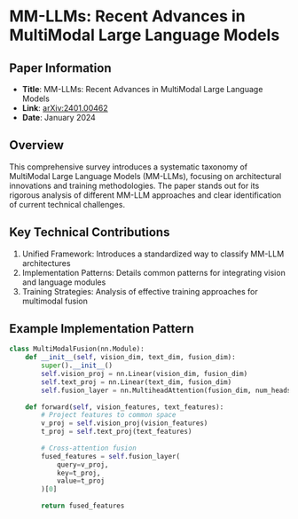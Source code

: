 # MM-LLMs: Recent Advances in MultiModal Large Language Models

## Paper Information
- **Title**: MM-LLMs: Recent Advances in MultiModal Large Language Models
- **Link**: [arXiv:2401.00462](https://arxiv.org/abs/2401.00462)
- **Date**: January 2024

## Overview
This comprehensive survey introduces a systematic taxonomy of MultiModal Large Language Models (MM-LLMs), focusing on architectural innovations and training methodologies. The paper stands out for its rigorous analysis of different MM-LLM approaches and clear identification of current technical challenges.

## Key Technical Contributions
1. Unified Framework: Introduces a standardized way to classify MM-LLM architectures
2. Implementation Patterns: Details common patterns for integrating vision and language modules
3. Training Strategies: Analysis of effective training approaches for multimodal fusion

## Example Implementation Pattern
```python
class MultiModalFusion(nn.Module):
    def __init__(self, vision_dim, text_dim, fusion_dim):
        super().__init__()
        self.vision_proj = nn.Linear(vision_dim, fusion_dim)
        self.text_proj = nn.Linear(text_dim, fusion_dim)
        self.fusion_layer = nn.MultiheadAttention(fusion_dim, num_heads=8)
        
    def forward(self, vision_features, text_features):
        # Project features to common space
        v_proj = self.vision_proj(vision_features)
        t_proj = self.text_proj(text_features)
        
        # Cross-attention fusion
        fused_features = self.fusion_layer(
            query=v_proj,
            key=t_proj,
            value=t_proj
        )[0]
        
        return fused_features
